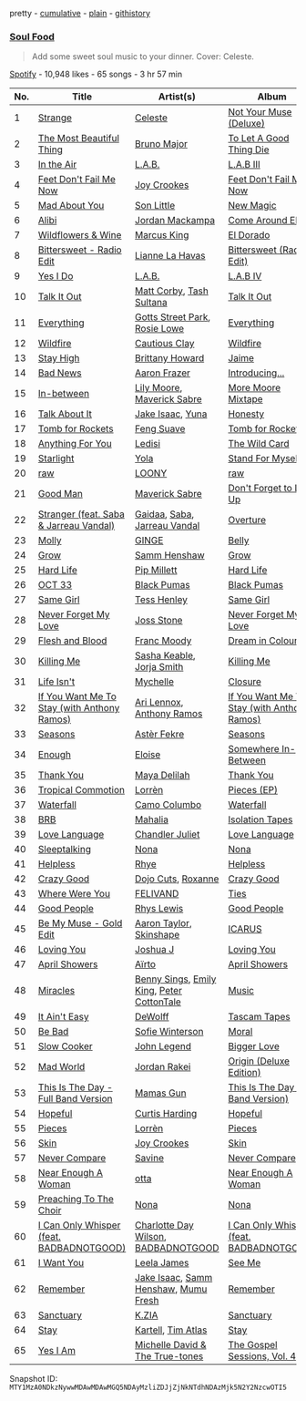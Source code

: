 pretty - [cumulative](/playlists/cumulative/37i9dQZF1DXd9dy0tcoQft.md) - [plain](/playlists/plain/37i9dQZF1DXd9dy0tcoQft) - [githistory](https://github.githistory.xyz/mackorone/spotify-playlist-archive/blob/main/playlists/plain/37i9dQZF1DXd9dy0tcoQft)

### [Soul Food](https://open.spotify.com/playlist/37i9dQZF1DXd9dy0tcoQft)

> Add some sweet soul music to your dinner\. Cover: Celeste.

[Spotify](https://open.spotify.com/user/spotify) - 10,948 likes - 65 songs - 3 hr 57 min

| No. | Title | Artist(s) | Album | Length |
|---|---|---|---|---|
| 1 | [Strange](https://open.spotify.com/track/7sq2z9oX2S0CvgTqCZ0ko4) | [Celeste](https://open.spotify.com/artist/49HlOY4gkHqsYG9GCuhkcc) | [Not Your Muse \(Deluxe\)](https://open.spotify.com/album/3bqEvlGHE4amqPGZtdMnep) | 4:15 |
| 2 | [The Most Beautiful Thing](https://open.spotify.com/track/5unXHHcSQLGO19RuVqZB6d) | [Bruno Major](https://open.spotify.com/artist/0hDjKSKjl1DC7ovYTDJHe8) | [To Let A Good Thing Die](https://open.spotify.com/album/5ON0EY1YuVEJPwj17yYtwO) | 3:55 |
| 3 | [In the Air](https://open.spotify.com/track/5v7h5vQgCJKZT5vB3I9s3o) | [L.A.B.](https://open.spotify.com/artist/3eAOH2az3fQIfX2UAw0FfC) | [L.A.B III](https://open.spotify.com/album/5FkhVnR6DLz7ARqioHUwpc) | 4:12 |
| 4 | [Feet Don't Fail Me Now](https://open.spotify.com/track/1GVkrFVc94CTjm9bdSmGjp) | [Joy Crookes](https://open.spotify.com/artist/5XMyhVhi5ZN2pi0Qwi1zXS) | [Feet Don't Fail Me Now](https://open.spotify.com/album/4AsNUFCul8wrgyUbvBJeQZ) | 3:18 |
| 5 | [Mad About You](https://open.spotify.com/track/5fBjPtOxhgdpU6LNWLyVHv) | [Son Little](https://open.spotify.com/artist/4lujUKeO6nQAJXpq37Epn7) | [New Magic](https://open.spotify.com/album/6wYeJwJU9Y4fuLQVfGyJk9) | 3:33 |
| 6 | [Alibi](https://open.spotify.com/track/7A9aASmJF3GtnBBri3Km23) | [Jordan Mackampa](https://open.spotify.com/artist/24WPEGLYPvEsmk4GSDFyST) | [Come Around EP](https://open.spotify.com/album/4VQebFp9TEuKOaCu5lUUrC) | 3:48 |
| 7 | [Wildflowers & Wine](https://open.spotify.com/track/1l8TpQdbsiQvMB9SuPsaiv) | [Marcus King](https://open.spotify.com/artist/0FeWKiZSwBRdGzqeCdlH1a) | [El Dorado](https://open.spotify.com/album/0twx7uqxPQtmtpeURTlZB0) | 4:48 |
| 8 | [Bittersweet \- Radio Edit](https://open.spotify.com/track/7CNtRYYyhNJKXFr2bQ5rv2) | [Lianne La Havas](https://open.spotify.com/artist/2RP4pPHTXlQpDnO9LvR7Yt) | [Bittersweet \(Radio Edit\)](https://open.spotify.com/album/6zqOLPAQagrbNJCd10MiST) | 3:56 |
| 9 | [Yes I Do](https://open.spotify.com/track/6oTbxrszNWRsLdwFkGeHy6) | [L.A.B.](https://open.spotify.com/artist/3eAOH2az3fQIfX2UAw0FfC) | [L.A.B IV](https://open.spotify.com/album/6PPhLgXiq4nEiZ8x2ZB3xV) | 5:10 |
| 10 | [Talk It Out](https://open.spotify.com/track/6Ug0JMAhAVvytcnwBEMb5Z) | [Matt Corby](https://open.spotify.com/artist/7CIW23FQUXPc1zebnO1TDG), [Tash Sultana](https://open.spotify.com/artist/6zVFRTB0Y1whWyH7ZNmywf) | [Talk It Out](https://open.spotify.com/album/2uPJPiD4i7nMZ91R3AvgQ5) | 3:10 |
| 11 | [Everything](https://open.spotify.com/track/3ELZG2YLGrwCVesooFyF4e) | [Gotts Street Park](https://open.spotify.com/artist/2hwy5DELim1AxB1sHPqn4y), [Rosie Lowe](https://open.spotify.com/artist/3xGUleMP0VqmYNXcGBNhnI) | [Everything](https://open.spotify.com/album/7H2TlAwM0GMWeZbT3XGI0F) | 3:35 |
| 12 | [Wildfire](https://open.spotify.com/track/69xOrL71OeGz5fqXFTnJ5L) | [Cautious Clay](https://open.spotify.com/artist/6iWuBN32BqCJAeXW6o3nil) | [Wildfire](https://open.spotify.com/album/1oYKM818Z1hEdfking1DEP) | 2:31 |
| 13 | [Stay High](https://open.spotify.com/track/5zFaNeTwCtsBbMc72FtXVo) | [Brittany Howard](https://open.spotify.com/artist/4XquDVA8pkg5Lx91No1JxB) | [Jaime](https://open.spotify.com/album/3eMBjJtKjZrTi0N9mg6IcR) | 3:11 |
| 14 | [Bad News](https://open.spotify.com/track/3uRggMbe2X8gD5KdwTlKrw) | [Aaron Frazer](https://open.spotify.com/artist/4dwDVC6lrMINxVBxETE1AB) | [Introducing...](https://open.spotify.com/album/5c1E5jFxDYivYtb6pr08qJ) | 3:48 |
| 15 | [In\-between](https://open.spotify.com/track/1KVSfVRzSi7gTp7NFvoDZZ) | [Lily Moore](https://open.spotify.com/artist/1SQeTDXO492WB6aFvrntSS), [Maverick Sabre](https://open.spotify.com/artist/0ukgrNYk51TkMQr0f2Br4Q) | [More Moore Mixtape](https://open.spotify.com/album/5VxtlaenHlQoRl4tQDq7Av) | 2:39 |
| 16 | [Talk About It](https://open.spotify.com/track/5MfushVJBf8tzERIBZ9jMv) | [Jake Isaac](https://open.spotify.com/artist/6q94KewnCnut4Ta36dCoaB), [Yuna](https://open.spotify.com/artist/3kHVioJpVxlazAAKQ64pC1) | [Honesty](https://open.spotify.com/album/32c2P1RVcAem05oQYT7Wiw) | 3:45 |
| 17 | [Tomb for Rockets](https://open.spotify.com/track/61qAqFcfogzqpJ9IW9lUW3) | [Feng Suave](https://open.spotify.com/artist/73dudJ9j0HStIhJDU8MjMI) | [Tomb for Rockets](https://open.spotify.com/album/79jX3JZYuclV2c90zJbCvG) | 4:23 |
| 18 | [Anything For You](https://open.spotify.com/track/3yP27QF0cTGw5RlfjqKL4R) | [Ledisi](https://open.spotify.com/artist/60ciIY5MouLc2Y9n34DJdA) | [The Wild Card](https://open.spotify.com/album/1k61cWVj8AgcXdZUwRaCai) | 4:17 |
| 19 | [Starlight](https://open.spotify.com/track/1R4nFxIiipVTeUSFdOnVIy) | [Yola](https://open.spotify.com/artist/2gqMBdyddvN82dzZt4ZF14) | [Stand For Myself](https://open.spotify.com/album/1aF9Xjtg1d1wwsE4hRAkQV) | 4:02 |
| 20 | [raw](https://open.spotify.com/track/2bGd94PnM9kaQOCxOrIDh8) | [LOONY](https://open.spotify.com/artist/0xSfdfhcXN6T8M5gt7VwK0) | [raw](https://open.spotify.com/album/4Hofq1L0O8op3NV454YqoC) | 3:06 |
| 21 | [Good Man](https://open.spotify.com/track/5KfKnJVNXZoohjeSA6hw8e) | [Maverick Sabre](https://open.spotify.com/artist/0ukgrNYk51TkMQr0f2Br4Q) | [Don't Forget to Look Up](https://open.spotify.com/album/5tjk1ytGtD0o0uSS52VkeK) | 3:30 |
| 22 | [Stranger \(feat\. Saba & Jarreau Vandal\)](https://open.spotify.com/track/6RYdd1Q0KZe5IvgPc5dmNT) | [Gaidaa](https://open.spotify.com/artist/5aLDWFw5qUmTWnEuevuhYG), [Saba](https://open.spotify.com/artist/7Hjbimq43OgxaBRpFXic4x), [Jarreau Vandal](https://open.spotify.com/artist/6f96znq79wvlknKHHHhtTW) | [Overture](https://open.spotify.com/album/7k4SVvaEm2QbqE5d8jgw2L) | 3:39 |
| 23 | [Molly](https://open.spotify.com/track/3x3b6gLfASQ3oKMC5tM6Wf) | [GINGE](https://open.spotify.com/artist/5FuFC5tiYFDxVJQVupJ6Zt) | [Belly](https://open.spotify.com/album/3mPwQso7Zs9CKNatbpPISq) | 2:03 |
| 24 | [Grow](https://open.spotify.com/track/3jPd7hIM0feCje8ZbVu6en) | [Samm Henshaw](https://open.spotify.com/artist/1Q2mS59tFYLm2KGFoCgWN4) | [Grow](https://open.spotify.com/album/3wzVULwHGvLkwiDdTMGQMZ) | 3:00 |
| 25 | [Hard Life](https://open.spotify.com/track/2taVZUaiDcWhbQILRhwPA3) | [Pip Millett](https://open.spotify.com/artist/1QfEfvB62EEl4upf2ANKkR) | [Hard Life](https://open.spotify.com/album/1IAIUlBnxOP6FcxEDdW4kL) | 3:48 |
| 26 | [OCT 33](https://open.spotify.com/track/4YKSJHezbvr4e0026rz8Zo) | [Black Pumas](https://open.spotify.com/artist/6eU0jV2eEZ8XTM7EmlguK6) | [Black Pumas](https://open.spotify.com/album/4KJGypBUe7ANibtri1msUe) | 4:49 |
| 27 | [Same Girl](https://open.spotify.com/track/7oKmQiRPMWLrhp1vhlmTRn) | [Tess Henley](https://open.spotify.com/artist/6LWofoi18999gZK0EgVSjv) | [Same Girl](https://open.spotify.com/album/10OwB6QTpEQdFOQZyFeLvr) | 3:02 |
| 28 | [Never Forget My Love](https://open.spotify.com/track/63KVRfA7COiRBVnZAfbPxU) | [Joss Stone](https://open.spotify.com/artist/7bvcQXJHkFiN1ppIN3q4fi) | [Never Forget My Love](https://open.spotify.com/album/0oiVII3rwv5bEyIZM234Z4) | 3:41 |
| 29 | [Flesh and Blood](https://open.spotify.com/track/3ApDLA7FGUlDc7rNM4bzkb) | [Franc Moody](https://open.spotify.com/artist/10GT4yz8c6xjjnPGtGPI1l) | [Dream in Colour](https://open.spotify.com/album/21z7E0MTyBXzjvuvsVt2Av) | 3:58 |
| 30 | [Killing Me](https://open.spotify.com/track/7B76OJ0ExVlSkDh1xelvRl) | [Sasha Keable](https://open.spotify.com/artist/7MxGWmiAbqjNOGmj23wbWf), [Jorja Smith](https://open.spotify.com/artist/1CoZyIx7UvdxT5c8UkMzHd) | [Killing Me](https://open.spotify.com/album/0llJLK7uiCfzaEJrN38ftl) | 3:25 |
| 31 | [Life Isn't](https://open.spotify.com/track/7egUjKB05V8pIekCXjM8w0) | [Mychelle](https://open.spotify.com/artist/2JXmEUolvdLFZc1PoLGC71) | [Closure](https://open.spotify.com/album/4QyVeRyB2xpep4W2WuBwJ4) | 4:39 |
| 32 | [If You Want Me To Stay \(with Anthony Ramos\)](https://open.spotify.com/track/177Gk50xMUz4QMiEXLARFP) | [Ari Lennox](https://open.spotify.com/artist/1vaQ6v3pOFxAIrFoPrAcom), [Anthony Ramos](https://open.spotify.com/artist/660YptcR0hNHJ8iEr1qcse) | [If You Want Me To Stay \(with Anthony Ramos\)](https://open.spotify.com/album/1LVNteRODRZanmsjy2cXYO) | 3:07 |
| 33 | [Seasons](https://open.spotify.com/track/6bpJeNwIqNb22xu8km0Ok9) | [Astèr Fekre](https://open.spotify.com/artist/4owtjBwXE8zpOk4ihtCXpK) | [Seasons](https://open.spotify.com/album/31sPNFRpgyvcJ4sDX5qoqI) | 5:06 |
| 34 | [Enough](https://open.spotify.com/track/1CQlDfBet6ji4BT8EkrvY6) | [Eloise](https://open.spotify.com/artist/7LlIWfvgWlDBXfxCvCFbuC) | [Somewhere In\-Between](https://open.spotify.com/album/6rV900qbJeP9I3QwrZMfsO) | 2:56 |
| 35 | [Thank You](https://open.spotify.com/track/6rpTnGgNgmWnFAU7yzZnJY) | [Maya Delilah](https://open.spotify.com/artist/6TWEX2qTj9b0bBsXSVCMKM) | [Thank You](https://open.spotify.com/album/2egh3XuO9dNyAEacxCxDD7) | 3:24 |
| 36 | [Tropical Commotion](https://open.spotify.com/track/2Z1PLz4doUUmo18lIqFmry) | [Lorrèn](https://open.spotify.com/artist/6VL1YDd4vftDH5vkCbufxG) | [Pieces \(EP\)](https://open.spotify.com/album/40DNbdaTg3zjgf9pDCMhPw) | 3:47 |
| 37 | [Waterfall](https://open.spotify.com/track/7lH5ojd6UtoTW6kKQCXdZm) | [Camo Columbo](https://open.spotify.com/artist/4PEjxQciyHLViBRsOmbrYm) | [Waterfall](https://open.spotify.com/album/7kFYzxYZnuuAU6ufNkTo4e) | 2:46 |
| 38 | [BRB](https://open.spotify.com/track/1KN2z32nlbkmh0I8XXlNWD) | [Mahalia](https://open.spotify.com/artist/16rCzZOMQX7P8Kmn5YKexI) | [Isolation Tapes](https://open.spotify.com/album/3DB2RnzDwpcwQdXij6vLWI) | 3:30 |
| 39 | [Love Language](https://open.spotify.com/track/6N3N0dbTQQM9rfJFLBswlp) | [Chandler Juliet](https://open.spotify.com/artist/4Lz09Oo9KaM0RsS1m7Et89) | [Love Language](https://open.spotify.com/album/6jZ92l2HWH2fS6fsidsSN0) | 3:25 |
| 40 | [Sleeptalking](https://open.spotify.com/track/0FoNYKT8CgtG0VfXoq0M5U) | [Nona](https://open.spotify.com/artist/5aGfasfrnULFuSZ3ElXkHb) | [Nona](https://open.spotify.com/album/2U5a0Ayv1HAjUiR866Z5tB) | 2:47 |
| 41 | [Helpless](https://open.spotify.com/track/7hyFz1ms1XEHbE2KqUbUQ8) | [Rhye](https://open.spotify.com/artist/2AcUPzkVWo81vumdzeLLRN) | [Helpless](https://open.spotify.com/album/1tnaGg9YXodD8TW4aSF39y) | 3:41 |
| 42 | [Crazy Good](https://open.spotify.com/track/6IpcrQBDNQqDzt0mFiGc7J) | [Dojo Cuts](https://open.spotify.com/artist/0Vd8YQz8TYk2vSKEYVvIgL), [Roxanne](https://open.spotify.com/artist/5mGFb7wCIvqKWya2ePJQ7c) | [Crazy Good](https://open.spotify.com/album/4NsjoSNnHOpS1EKy3KYJX3) | 3:51 |
| 43 | [Where Were You](https://open.spotify.com/track/2Akf7c4ZjddtzAd3lj6bI8) | [FELIVAND](https://open.spotify.com/artist/6QCstr3yhEVSZPQyDvvYjK) | [Ties](https://open.spotify.com/album/4FxnjC8luyeVutpg5OFNdR) | 3:25 |
| 44 | [Good People](https://open.spotify.com/track/7j95Sbh2IwxyCn512XSUue) | [Rhys Lewis](https://open.spotify.com/artist/4T2k9bgIoC8bbqjqiEl9vZ) | [Good People](https://open.spotify.com/album/1bv8ZKWesoZtYkz4liyRyJ) | 3:31 |
| 45 | [Be My Muse \- Gold Edit](https://open.spotify.com/track/4XXDiBwLlGnNZYzWfsSh4i) | [Aaron Taylor](https://open.spotify.com/artist/1evO4fwLsEkkPGq32dCix7), [Skinshape](https://open.spotify.com/artist/1itM5tXaK5THggpXA7ovAe) | [ICARUS](https://open.spotify.com/album/4yxCgggQz3WMhbDJnfq77p) | 3:18 |
| 46 | [Loving You](https://open.spotify.com/track/7IjkvqOM9CHGbzmdTUSym1) | [Joshua J](https://open.spotify.com/artist/2AZupS7RiLA0sh5uzwsr2l) | [Loving You](https://open.spotify.com/album/6jPxo5X8PDJCaDcvqVSeNC) | 3:48 |
| 47 | [April Showers](https://open.spotify.com/track/1YnlOIZAPG36FVoh8dIZQZ) | [Aïrto](https://open.spotify.com/artist/7v9nYk36K4skneq3CiKHDV) | [April Showers](https://open.spotify.com/album/2H6l9K78aQq25oCLUB0m9t) | 2:55 |
| 48 | [Miracles](https://open.spotify.com/track/10g4esqFA2aVAWAYc0XQ5Z) | [Benny Sings](https://open.spotify.com/artist/4gHcu2JoaXJ0mV4aNPCd7N), [Emily King](https://open.spotify.com/artist/6jlWj6y00bMQt8XoKuCjyZ), [Peter CottonTale](https://open.spotify.com/artist/4mkGZGaUTIpyG1LnZ6nNIi) | [Music](https://open.spotify.com/album/3Yt6hyKUIgAeg6BIr7aPmK) | 4:51 |
| 49 | [It Ain't Easy](https://open.spotify.com/track/0sWfdO70PRIzqpX2swtFNy) | [DeWolff](https://open.spotify.com/artist/1OHnmln4huMiBLyxBHNx0k) | [Tascam Tapes](https://open.spotify.com/album/43LoWypu3rYrv2TuJmxxaT) | 3:24 |
| 50 | [Be Bad](https://open.spotify.com/track/0aWLSxNvttlmRayiJMXZy1) | [Sofie Winterson](https://open.spotify.com/artist/5pKrorYHoVt088MOxEhNLg) | [Moral](https://open.spotify.com/album/2L2ncr9AyJlL3hE6TWenlb) | 2:34 |
| 51 | [Slow Cooker](https://open.spotify.com/track/4hVk7SMLCJ72CEfycSBvWT) | [John Legend](https://open.spotify.com/artist/5y2Xq6xcjJb2jVM54GHK3t) | [Bigger Love](https://open.spotify.com/album/7BRuKFs9BFuba9TlMs2ZLd) | 4:22 |
| 52 | [Mad World](https://open.spotify.com/track/6OUXAJOrEgIEnmlN5kH72F) | [Jordan Rakei](https://open.spotify.com/artist/24icoQNJSEWNu3XvqKBR68) | [Origin \(Deluxe Edition\)](https://open.spotify.com/album/6vlatUhYlcoUkMfNIvmtLE) | 3:15 |
| 53 | [This Is The Day \- Full Band Version](https://open.spotify.com/track/75E9k76b255fUk9iSUqkG9) | [Mamas Gun](https://open.spotify.com/artist/09bP40OuEV5tOM1rQnZNxI) | [This Is The Day \(Full Band Version\)](https://open.spotify.com/album/6HIzNiydjxIffCg5TGxwBj) | 4:42 |
| 54 | [Hopeful](https://open.spotify.com/track/6aU0EuAfSTb1FC1V8YJ0DV) | [Curtis Harding](https://open.spotify.com/artist/0CUpzKPDfIVzYqMn47jiV3) | [Hopeful](https://open.spotify.com/album/53jDVUiYTI5UpC7DGeJrdz) | 5:16 |
| 55 | [Pieces](https://open.spotify.com/track/3ebeQDcmkINL0z2G5f2vQ8) | [Lorrèn](https://open.spotify.com/artist/6VL1YDd4vftDH5vkCbufxG) | [Pieces](https://open.spotify.com/album/2VI86hd45OqHeDDzVhCkLa) | 3:43 |
| 56 | [Skin](https://open.spotify.com/track/5nz0KE3qltISzUI9v5qPoh) | [Joy Crookes](https://open.spotify.com/artist/5XMyhVhi5ZN2pi0Qwi1zXS) | [Skin](https://open.spotify.com/album/6lUCT1qB82RuUgawuWvlO6) | 2:58 |
| 57 | [Never Compare](https://open.spotify.com/track/0pYZTaQQkoCvrwWfSm06yM) | [Savine](https://open.spotify.com/artist/7n0hWtsxPEDc5ZjuKvbybc) | [Never Compare](https://open.spotify.com/album/5bbIWUjCwwxvwAujZ8u26I) | 4:27 |
| 58 | [Near Enough A Woman](https://open.spotify.com/track/1ncO5CMaYySNsnOrBXuFYd) | [otta](https://open.spotify.com/artist/2c04R4WjyZyi1qiRLPhpsO) | [Near Enough A Woman](https://open.spotify.com/album/3L341kxmBXonqWSRNLPLCT) | 3:34 |
| 59 | [Preaching To The Choir](https://open.spotify.com/track/3DKzKLzJcMtPQvSEaoX62t) | [Nona](https://open.spotify.com/artist/5aGfasfrnULFuSZ3ElXkHb) | [Nona](https://open.spotify.com/album/2U5a0Ayv1HAjUiR866Z5tB) | 3:30 |
| 60 | [I Can Only Whisper \(feat\. BADBADNOTGOOD\)](https://open.spotify.com/track/1DRgiVyaCJ9PXO276H0Ak9) | [Charlotte Day Wilson](https://open.spotify.com/artist/3GQboECxDT1xqPPWC30p7v), [BADBADNOTGOOD](https://open.spotify.com/artist/65dGLGjkw3UbddUg2GKQoZ) | [I Can Only Whisper \(feat\. BADBADNOTGOOD\)](https://open.spotify.com/album/466wPD03sWZ4ohCe8ZdgeJ) | 2:44 |
| 61 | [I Want You](https://open.spotify.com/track/6yDZ0JtlNLqA9xV7dVkgt0) | [Leela James](https://open.spotify.com/artist/5sennRot4Ls82wfspEQuf2) | [See Me](https://open.spotify.com/album/3AbP9rjHW5cejxH4INUuLE) | 4:08 |
| 62 | [Remember](https://open.spotify.com/track/0CkoWbWqoY8Blolkuz7LeS) | [Jake Isaac](https://open.spotify.com/artist/6q94KewnCnut4Ta36dCoaB), [Samm Henshaw](https://open.spotify.com/artist/1Q2mS59tFYLm2KGFoCgWN4), [Mumu Fresh](https://open.spotify.com/artist/5UIl2yxuQbC2rU8m9pN8mD) | [Remember](https://open.spotify.com/album/2Q9MzaTH0z8WWcPAt50CLP) | 3:01 |
| 63 | [Sanctuary](https://open.spotify.com/track/09PnjJyhIkjYcMzV835Wfx) | [K.ZIA](https://open.spotify.com/artist/3atSqEy99wAtJLRIrFdpMY) | [Sanctuary](https://open.spotify.com/album/2ncuFWULnAaGrdwHpDnt9E) | 3:04 |
| 64 | [Stay](https://open.spotify.com/track/6v0IFEV2M37sXSCuQMEBnj) | [Kartell](https://open.spotify.com/artist/3E4UsjXgFv2GdwshMkkJze), [Tim Atlas](https://open.spotify.com/artist/3CiuXDKttPUT0tWGHicFUH) | [Stay](https://open.spotify.com/album/3LrU1Dgrr3aVsT7GWOGPGW) | 3:14 |
| 65 | [Yes I Am](https://open.spotify.com/track/4mAzDXo7ZVSAhk0iaoqa1b) | [Michelle David & The True\-tones](https://open.spotify.com/artist/7on1NP7h7wh2Onwvkff1pj) | [The Gospel Sessions, Vol\. 4](https://open.spotify.com/album/449DTVTvTCdQgAdmPqgsi8) | 3:56 |

Snapshot ID: `MTY1MzA0NDkzNywwMDAwMDAwMGQ5NDAyMzliZDJjZjNkNTdhNDAzMjk5N2Y2NzcwOTI5`
